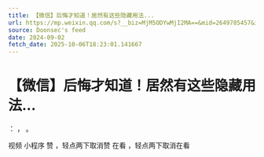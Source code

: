 ```yaml
---
title: 【微信】后悔才知道！居然有这些隐藏用法...
url: https://mp.weixin.qq.com/s?__biz=MjM5ODYwMjI2MA==&mid=2649785457&idx=1&sn=e457381fcdd8c34cdddef26a3fab6701
source: Doonsec's feed
date: 2024-09-02
fetch_date: 2025-10-06T18:23:01.141667
---
```


# 【微信】后悔才知道！居然有这些隐藏用法...

：
，
。

视频
小程序
赞
，轻点两下取消赞
在看
，轻点两下取消在看